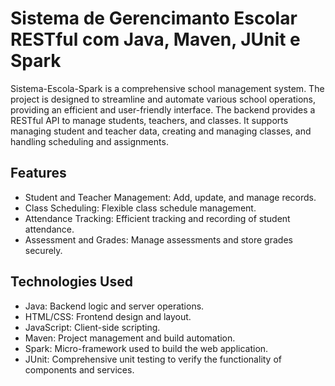 # Sistema de Gerencimanto Escolar RESTful com Java, Maven, JUnit e Spark

Sistema-Escola-Spark is a comprehensive school management system. The project is designed to streamline and automate various school operations, providing an efficient and user-friendly interface. The backend provides a RESTful API to manage students, teachers, and classes. It supports managing student and teacher data, creating and managing classes, and handling scheduling and assignments.

## Features
* Student and Teacher Management: Add, update, and manage records.
* Class Scheduling: Flexible class schedule management.
* Attendance Tracking: Efficient tracking and recording of student attendance.
* Assessment and Grades: Manage assessments and store grades securely.

## Technologies Used
* Java: Backend logic and server operations.
* HTML/CSS: Frontend design and layout.
* JavaScript: Client-side scripting.
* Maven: Project management and build automation.
* Spark: Micro-framework used to build the web application.
* JUnit: Comprehensive unit testing to verify the functionality of components and services.
